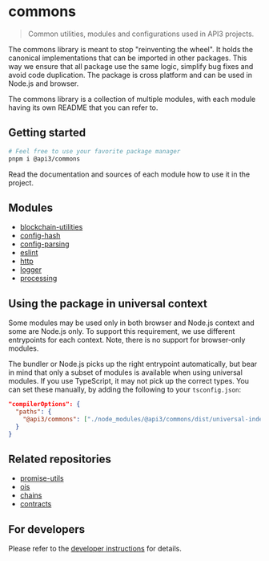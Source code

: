 # commons

> Common utilities, modules and configurations used in API3 projects.

The commons library is meant to stop "reinventing the wheel". It holds the canonical implementations that can be
imported in other packages. This way we ensure that all package use the same logic, simplify bug fixes and avoid code
duplication. The package is cross platform and can be used in Node.js and browser.

The commons library is a collection of multiple modules, with each module having its own README that you can refer to.

## Getting started

```sh
# Feel free to use your favorite package manager
pnpm i @api3/commons
```

Read the documentation and sources of each module how to use it in the project.

## Modules

- [blockchain-utilities](./src/blockchain-utilities/README.md)
- [config-hash](./src/config-hash/README.md)
- [config-parsing](./src/config-parsing/README.md)
- [eslint](./src/eslint/README.md)
- [http](./src/http/README.md)
- [logger](./src/logger/README.md)
- [processing](./src/processing/README.md)

## Using the package in universal context

Some modules may be used only in both browser and Node.js context and some are Node.js only. To support this
requirement, we use different entrypoints for each context. Note, there is no support for browser-only modules.

The bundler or Node.js picks up the right entrypoint automatically, but bear in mind that only a subset of modules is
available when using universal modules. If you use TypeScript, it may not pick up the correct types. You can set these
manually, by adding the following to your `tsconfig.json`:

```json
"compilerOptions": {
  "paths": {
    "@api3/commons": ["./node_modules/@api3/commons/dist/universal-index.d.ts"]
  }
}
```

## Related repositories

- [promise-utils](https://github.com/api3dao/promise-utils)
- [ois](https://github.com/api3dao/ois)
- [chains](https://github.com/api3dao/chains)
- [contracts](https://github.com/api3dao/contracts)

## For developers

Please refer to the [developer instructions](./dev-README.md) for details.
